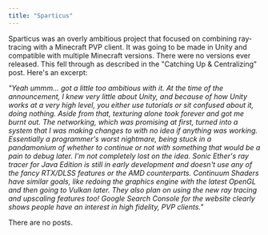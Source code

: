 ```yaml
---
title: "Sparticus"
---
```


Sparticus was an overly ambitious project that focused on combining ray-tracing with a Minecraft PVP client. It was going to be made in Unity and compatible with multiple Minecraft versions. There were no versions ever released. This fell through as described in the "Catching Up & Centralizing" post. Here's an excerpt:

*"Yeah ummm... got a little too ambitious with it. At the time of the announcement, I knew very little about Unity, and because of how Unity works at a very high level, you either use tutorials or sit confused about it, doing nothing. Aside from that, texturing alone took forever and got me burnt out. The networking, which was promising at first, turned into a system that I was making changes to with no idea if anything was working. Essentially a programmer's worst nightmare, being stuck in a pandamonium of whether to continue or not with something that would be a pain to debug later. I'm not completely lost on the idea. Sonic Ether's ray tracer for Java Edition is still in early development and doesn't use any of the fancy RTX/DLSS features or the AMD counterparts. Continuum Shaders have similar goals, like redoing the graphics engine with the latest OpenGL and then going to Vulkan later. They also plan on using the new ray tracing and upscaling features too! Google Search Console for the website clearly shows people have an interest in high fidelity, PVP clients."*

There are no posts.